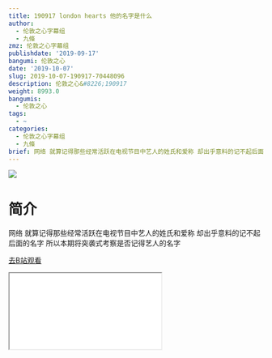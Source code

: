 ```yaml
---
title: 190917 london hearts 他的名字是什么
author:
  - 伦敦之心字幕组
  - 九條
zmz: 伦敦之心字幕组
publishdate: '2019-09-17'
bangumi: 伦敦之心
date: '2019-10-07'
slug: 2019-10-07-190917-70448096
description: 伦敦之心&#8226;190917
weight: 8993.0
bangumis:
  - 伦敦之心
tags:
  - ~
categories:
  - 伦敦之心字幕组
  - 九條
brief: 网络 就算记得那些经常活跃在电视节目中艺人的姓氏和爱称 却出乎意料的记不起后面的名字 所以本期将突袭式考察是否记得艺人的名字
---
```

![](https://raw.githubusercontent.com/tcgriffith/owaraisite/master/static/tmpimg/930ca66e4da9101a10b79096b2cde0b23af7d7ab.jpg.480.jpg)
# 简介  
网络
就算记得那些经常活跃在电视节目中艺人的姓氏和爱称 却出乎意料的记不起后面的名字 所以本期将突袭式考察是否记得艺人的名字  

[去B站观看](https://www.bilibili.com/video/av70448096/)
<div class ="resp-container"><iframe class="testiframe" src="//player.bilibili.com/player.html?aid=70448096"", scrolling="no", allowfullscreen="true" > </iframe></div> 

